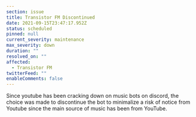 ```yaml
---
section: issue
title: Transistor FM Discontinued
date: 2021-09-15T23:47:17.952Z
status: scheduled
pinned: null
current_severity: maintenance
max_severity: down
duration: ""
resolved_on: ""
affected:
  - Transistor FM
twitterFeed: ""
enableComments: false
---
```

Since youtube has been cracking down on music bots on discord, the choice was made to discontinue the bot to minimalize a risk of notice from Youtube since the main source of music has been from YouTube.
